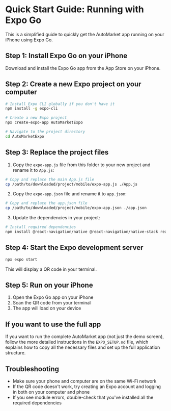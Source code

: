 # Quick Start Guide: Running with Expo Go

This is a simplified guide to quickly get the AutoMarket app running on your iPhone using Expo Go.

## Step 1: Install Expo Go on your iPhone

Download and install the Expo Go app from the App Store on your iPhone.

## Step 2: Create a new Expo project on your computer

```bash
# Install Expo CLI globally if you don't have it
npm install -g expo-cli

# Create a new Expo project
npx create-expo-app AutoMarketExpo

# Navigate to the project directory
cd AutoMarketExpo
```

## Step 3: Replace the project files

1. Copy the `expo-app.js` file from this folder to your new project and rename it to `App.js`:

```bash
# Copy and replace the main App.js file
cp /path/to/downloaded/project/mobile/expo-app.js ./App.js
```

2. Copy the `expo-app.json` file and rename it to `app.json`:

```bash
# Copy and replace the app.json file
cp /path/to/downloaded/project/mobile/expo-app.json ./app.json
```

3. Update the dependencies in your project:

```bash
# Install required dependencies
npm install @react-navigation/native @react-navigation/native-stack react-native-safe-area-context react-native-screens react-native-gesture-handler expo-camera
```

## Step 4: Start the Expo development server

```bash
npx expo start
```

This will display a QR code in your terminal.

## Step 5: Run on your iPhone

1. Open the Expo Go app on your iPhone
2. Scan the QR code from your terminal
3. The app will load on your device

## If you want to use the full app

If you want to run the complete AutoMarket app (not just the demo screen), follow the more detailed instructions in the `EXPO_SETUP.md` file, which explains how to copy all the necessary files and set up the full application structure.

## Troubleshooting

- Make sure your phone and computer are on the same Wi-Fi network
- If the QR code doesn't work, try creating an Expo account and logging in both on your computer and phone
- If you see module errors, double-check that you've installed all the required dependencies